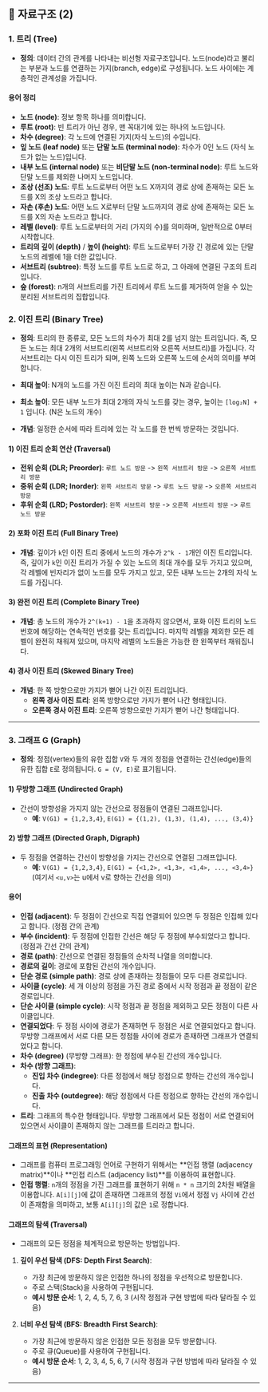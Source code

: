 ## 🌳 자료구조 (2)

### 1. 트리 (Tree)
*   **정의**: 데이터 간의 관계를 나타내는 비선형 자료구조입니다. 노드(node)라고 불리는 부분과 노드를 연결하는 가지(branch, edge)로 구성됩니다. 노드 사이에는 계층적인 관계성을 가집니다.

#### 용어 정리
*   **노드 (node)**: 정보 항목 하나를 의미합니다.
*   **루트 (root)**: 빈 트리가 아닌 경우, 맨 꼭대기에 있는 하나의 노드입니다.
*   **차수 (degree)**: 각 노드에 연결된 가지(자식 노드)의 수입니다.
*   **잎 노드 (leaf node)** 또는 **단말 노드 (terminal node)**: 차수가 0인 노드 (자식 노드가 없는 노드)입니다.
*   **내부 노드 (internal node)** 또는 **비단말 노드 (non-terminal node)**: 루트 노드와 단말 노드를 제외한 나머지 노드입니다.
*   **조상 (선조) 노드**: 루트 노드로부터 어떤 노드 X까지의 경로 상에 존재하는 모든 노드를 X의 조상 노드라고 합니다.
*   **자손 (후손) 노드**: 어떤 노드 X로부터 단말 노드까지의 경로 상에 존재하는 모든 노드를 X의 자손 노드라고 합니다.
*   **레벨 (level)**: 루트 노드로부터의 거리 (가지의 수)를 의미하며, 일반적으로 0부터 시작합니다.
*   **트리의 깊이 (depth)** / **높이 (height)**: 루트 노드로부터 가장 긴 경로에 있는 단말 노드의 레벨에 1을 더한 값입니다.
*   **서브트리 (subtree)**: 특정 노드를 루트 노드로 하고, 그 아래에 연결된 구조의 트리입니다.
*   **숲 (forest)**: n개의 서브트리를 가진 트리에서 루트 노드를 제거하여 얻을 수 있는 분리된 서브트리의 집합입니다.

### 2. 이진 트리 (Binary Tree)
*   **정의**: 트리의 한 종류로, 모든 노드의 차수가 최대 2를 넘지 않는 트리입니다. 즉, 모든 노드는 최대 2개의 서브트리(왼쪽 서브트리와 오른쪽 서브트리)를 가집니다. 각 서브트리는 다시 이진 트리가 되며, 왼쪽 노드와 오른쪽 노드에 순서의 의미를 부여합니다.

*   **최대 높이**: N개의 노드를 가진 이진 트리의 최대 높이는 N과 같습니다.
*   **최소 높이**: 모든 내부 노드가 최대 2개의 자식 노드를 갖는 경우, 높이는 `[log₂N] + 1` 입니다. (N은 노드의 개수)

*   **개념**: 일정한 순서에 따라 트리에 있는 각 노드를 한 번씩 방문하는 것입니다.

#### 1) 이진 트리 순회 연산 (Traversal)
*   **전위 순회 (DLR; Preorder)**: `루트 노드 방문` -> `왼쪽 서브트리 방문` -> `오른쪽 서브트리 방문`
*   **중위 순회 (LDR; Inorder)**: `왼쪽 서브트리 방문` -> `루트 노드 방문` -> `오른쪽 서브트리 방문`
*   **후위 순회 (LRD; Postorder)**: `왼쪽 서브트리 방문` -> `오른쪽 서브트리 방문` -> `루트 노드 방문`

#### 2) 포화 이진 트리 (Full Binary Tree)
*   **개념**: 깊이가 `k`인 이진 트리 중에서 노드의 개수가 `2^k - 1`개인 이진 트리입니다. 즉, 깊이가 `k`인 이진 트리가 가질 수 있는 노드의 최대 개수를 모두 가지고 있으며, 각 레벨에 빈자리가 없이 노드를 모두 가지고 있고, 모든 내부 노드는 2개의 자식 노드를 가집니다.

#### 3) 완전 이진 트리 (Complete Binary Tree)
*   **개념**: 총 노드의 개수가 `2^(k+1) - 1`을 초과하지 않으면서, 포화 이진 트리의 노드 번호에 해당하는 연속적인 번호를 갖는 트리입니다. 마지막 레벨을 제외한 모든 레벨이 완전히 채워져 있으며, 마지막 레벨의 노드들은 가능한 한 왼쪽부터 채워집니다.

#### 4) 경사 이진 트리 (Skewed Binary Tree)
*   **개념**: 한 쪽 방향으로만 가지가 뻗어 나간 이진 트리입니다.
    *   **왼쪽 경사 이진 트리**: 왼쪽 방향으로만 가지가 뻗어 나간 형태입니다.
    *   **오른쪽 경사 이진 트리**: 오른쪽 방향으로만 가지가 뻗어 나간 형태입니다.

---

### 3. 그래프 G (Graph)
*   **정의**: 정점(vertex)들의 유한 집합 `V`와 두 개의 정점을 연결하는 간선(edge)들의 유한 집합 `E`로 정의됩니다. `G = (V, E)`로 표기됩니다.

#### 1) 무방향 그래프 (Undirected Graph)
*   간선이 방향성을 가지지 않는 간선으로 정점들이 연결된 그래프입니다.
    *   **예**: `V(G1) = {1,2,3,4}`, `E(G1) = {(1,2), (1,3), (1,4), ..., (3,4)}`

#### 2) 방향 그래프 (Directed Graph, Digraph)
*   두 정점을 연결하는 간선이 방향성을 가지는 간선으로 연결된 그래프입니다.
    *   **예**: `V(G1) = {1,2,3,4}`, `E(G1) = {<1,2>, <1,3>, <1,4>, ..., <3,4>}` (여기서 `<u,v>`는 u에서 v로 향하는 간선을 의미)

#### 용어
*   **인접 (adjacent)**: 두 정점이 간선으로 직접 연결되어 있으면 두 정점은 인접해 있다고 합니다. (정점 간의 관계)
*   **부수 (incident)**: 두 정점에 인접한 간선은 해당 두 정점에 부수되었다고 합니다. (정점과 간선 간의 관계)
*   **경로 (path)**: 간선으로 연결된 정점들의 순차적 나열을 의미합니다.
*   **경로의 길이**: 경로에 포함된 간선의 개수입니다.
*   **단순 경로 (simple path)**: 경로 상에 존재하는 정점들이 모두 다른 경로입니다.
*   **사이클 (cycle)**: 세 개 이상의 정점을 가진 경로 중에서 시작 정점과 끝 정점이 같은 경로입니다.
*   **단순 사이클 (simple cycle)**: 시작 정점과 끝 정점을 제외하고 모든 정점이 다른 사이클입니다.
*   **연결되었다**: 두 정점 사이에 경로가 존재하면 두 정점은 서로 연결되었다고 합니다. 무방향 그래프에서 서로 다른 모든 정점들 사이에 경로가 존재하면 그래프가 연결되었다고 합니다.
*   **차수 (degree)** (무방향 그래프): 한 정점에 부수된 간선의 개수입니다.
*   **차수 (방향 그래프)**:
    *   **진입 차수 (indegree)**: 다른 정점에서 해당 정점으로 향하는 간선의 개수입니다.
    *   **진출 차수 (outdegree)**: 해당 정점에서 다른 정점으로 향하는 간선의 개수입니다.
*   **트리**: 그래프의 특수한 형태입니다. 무방향 그래프에서 모든 정점이 서로 연결되어 있으면서 사이클이 존재하지 않는 그래프를 트리라고 합니다.

#### 그래프의 표현 (Representation)
*   그래프를 컴퓨터 프로그래밍 언어로 구현하기 위해서는 **인접 행렬 (adjacency matrix)**이나 **인접 리스트 (adjacency list)**를 이용하여 표현합니다.
*   **인접 행렬**: `n`개의 정점을 가진 그래프를 표현하기 위해 `n * n` 크기의 2차원 배열을 이용합니다. `A[i][j]`에 값이 존재하면 그래프의 정점 `Vi`에서 정점 `Vj` 사이에 간선이 존재함을 의미하고, 보통 `A[i][j]`의 값은 `1`로 정합니다.

#### 그래프의 탐색 (Traversal)
*   그래프의 모든 정점을 체계적으로 방문하는 방법입니다.

1.  **깊이 우선 탐색 (DFS: Depth First Search)**:
    *   가장 최근에 방문하지 않은 인접한 하나의 정점을 우선적으로 방문합니다.
    *   주로 스택(Stack)을 사용하여 구현됩니다.
    *   **예시 방문 순서**: 1, 2, 4, 5, 7, 6, 3 (시작 정점과 구현 방법에 따라 달라질 수 있음)

2.  **너비 우선 탐색 (BFS: Breadth First Search)**:
    *   가장 최근에 방문하지 않은 인접한 모든 정점을 모두 방문합니다.
    *   주로 큐(Queue)를 사용하여 구현됩니다.
    *   **예시 방문 순서**: 1, 2, 3, 4, 5, 6, 7 (시작 정점과 구현 방법에 따라 달라질 수 있음)

---